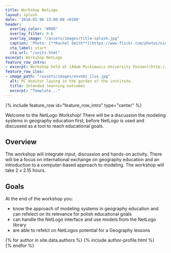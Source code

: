 ```yaml
---
title: Workshop NetLogo
layout: splash
date: '2018-02-06 13:00:00 +0100'
header:
  overlay_color: "#000"
  overlay_filter: 0.6
  overlay_image: "/assets/images/title-splash.jpg"
  caption: 'Photo: [**Rachel Smith**](https://www.flickr.com/photos/ninmah/)'
  cta_label: start
  cta_url: "/units.html"
excerpt: Workshop NetLogo
feature_row_intro:
- excerpt: Workshop held at [Adam Mickiewicz University Posnan](http://international.amu.edu.pl) as a part of [LiMa](https://www.uni-marburg.de/de/zfl/projekte/lima).
feature_row_ilos:
- image_path: "/assets/images/envobs_ilos.jpg"
  alt: PC monitor laying in the garden of the institute.
  title: Intended learning outcomes
  excerpt: "Template..."
---
```


{% include feature_row id="feature_row_intro" type="center" %}

Welcome to the NetLogo Workshop!
There will be a discussion the modeling systems in geography education first, before NetLogo is used and discussed as a tool to reach educational goals. 


## Overview 
The workshop will integrate input, discussion and hands-on activity. There will be a focus on international exchange on geography education and an introduction to a computer-based approach to modeling. The workshop will take 2 x 2.15 hours. 

## Goals
At the end of the workshop you:
* know the approach of modeling systems in geography education and can refelect on its relevance for polish educational goals
* can handle the NetLogo interface and use models from the NetLogo library
* are able to refelct on NetLogos potential for a Geography lessons



{% for author in site.data.authors %} 
  {% include author-profile.html %}
 <br /> 
{% endfor %}
